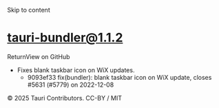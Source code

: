 Skip to content
# tauri-bundler@1.1.2
ReturnView on GitHub
  * Fixes blank taskbar icon on WiX updates. 
    * 9093ef33 fix(bundler): blank taskbar icon on WiX update, closes #5631 (#5779) on 2022-12-08


© 2025 Tauri Contributors. CC-BY / MIT
